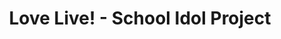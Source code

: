 --- 
title: "Love Live! - School Idol Project"
publishdate: "2019-6-28T16:48:46+02:00"
src: "https://365manga.net/manga/love-live-school-idol-project"
image: "https://data.365manga.net/images/thumbnails/15907-love-live-school-idol-project.jpg"
description: "The school idol project is set at a school between Tokyo's Akihabara, Kanda, and Jinbouchou neighborhoods. The school faces the danger of being streamlined out of existence, so nine of its female students decide to become idols to protect their school and boost attendance. from ANN"
---